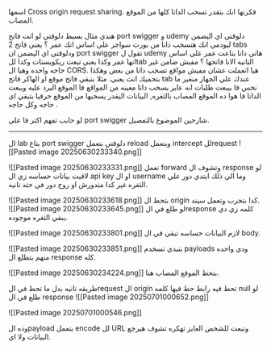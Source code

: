 اسمها Cross origin request sharing.
فكرتها انك بتقدر تسحب الداتا كلها من الموقع المصاب.

هندي مثال بسيط دلوقتي لو انت فاتح port swigger و udemy دلوقتي اي اليضمن ليودمي انك هتسحب داتا من بورت سواجر علي اساس انك عمر ؟
يعني فاتح 2 tabs ودلوقتي اي اليضمن ان port swigger تقول ل udemy هاتي داتا بتاعت عمر علي اساس انها عمر وكدا يعني تبعت ريكويستات وكدا للtab التانيه الانا فاتحها ؟
مفيش ضامن غير حاجه واحده وهيا ال CORS.
هيا اتعملت عشان مفيش مواقع تسحب داتا من بعض وهكذا بتحميك انت يعني.
مثلا بتبقي فاتح موقع او الهاكر فاتح tab عندك علي الجهاز منغير ما تحس فا بيبعت طلبات انه عايز يسحب داتا معينه من المواقع فا الموقع اليرد عليه ويبعت الداتا فا هوا ده الموقع المصاب بالثغره,
البيانات اليقدر يسحبها من الموقع حرفيا بتبقي اي حاجه وكل حاجه .

لو حابب تفهم اكتر فا علي port swigger شارحين الموضوع بالتفصيل.

-------------------------------------------------------------------------------
ال lab بتاع port swigger  دلوقتي بتعمل reload وبتعمل intercept للrequest
![[Pasted image 20250630233340.png]]

![[Pasted image 20250630233331.png]]
تعمل forward وتشوف ال response لو لاقيت بيانات حساسه زي ال api key او ال username وما الي ذلك ابتدي دور علي الثغره غير كدا متدورش او روح دور في حته تانيه.

![[Pasted image 20250630233618.png]]
بتحط ال origin كدا بتجرب وتعمل سيند.
![[Pasted image 20250630233645.png]]
لو طلع في الresponse كلمه زي دي يبقي الثغره موجوده.

![[Pasted image 20250630233801.png]]
لازم البيانات حساسه تبقي في ال body.

![[Pasted image 20250630233851.png]]
بتبدي تسخدم payloads ودي واحده منهم بتطلع ال response كله.

![[Pasted image 20250630234224.png]]
بتحط الموقع المصاب هنا.




طريقه تانيه بدل ما تحط في الrequest ال origin تحط فيه رابط حط فيها كلمه null
لو طلع في ال response
![[Pasted image 20250701000652.png]]

![[Pasted image 20250701000546.png]]

وده الpayload بتعمل encode لل URL وتبعت للشخص العايز تهكره تشوف هيرجع البيانات ولا اي.
